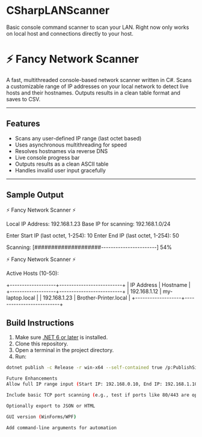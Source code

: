 # CSharpLANScanner
Basic console command scanner to scan your LAN.  Right now only works on local host and connections directly to your host.

# ⚡ Fancy Network Scanner

A fast, multithreaded console-based network scanner written in C#. Scans a customizable range of IP addresses on your local network to detect live hosts and their hostnames. Outputs results in a clean table format and saves to CSV.

---

## Features

- Scans any user-defined IP range (last octet based)
- Uses asynchronous multithreading for speed
- Resolves hostnames via reverse DNS
- Live console progress bar
- Outputs results as a clean ASCII table
- Handles invalid user input gracefully

---

## Sample Output
⚡ Fancy Network Scanner ⚡

Local IP Address: 192.168.1.23 Base IP for scanning: 192.168.1.0/24

Enter Start IP (last octet, 1-254): 10 Enter End IP (last octet, 1-254): 50

Scanning: [####################-----------------------] 54%

⚡ Fancy Network Scanner ⚡

Active Hosts (10-50):

+-------------------+--------------------------+ | IP Address | Hostname | +-------------------+--------------------------+ | 192.168.1.12 | my-laptop.local | | 192.168.1.23 | Brother-Printer.local | +-------------------+--------------------------+

## Build Instructions

1. Make sure [.NET 6 or later](https://dotnet.microsoft.com/download) is installed.
2. Clone this repository.
3. Open a terminal in the project directory.
4. Run:

```bash
dotnet publish -c Release -r win-x64 --self-contained true /p:PublishSingleFile=true /p:IncludeNativeLibrariesForSelfExtract=true

Future Enhancements
Allow full IP range input (Start IP: 192.168.0.10, End IP: 192.168.1.100)

Include basic TCP port scanning (e.g., test if ports like 80/443 are open)

Optionally export to JSON or HTML

GUI version (WinForms/WPF)

Add command-line arguments for automation
